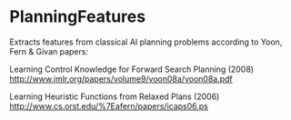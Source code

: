 # PlanningFeatures
Extracts features from classical AI planning problems according to Yoon, Fern & Givan papers:

Learning Control Knowledge for Forward Search Planning (2008)
<http://www.jmlr.org/papers/volume9/yoon08a/yoon08a.pdf>

Learning Heuristic Functions from Relaxed Plans (2006)
<http://www.cs.orst.edu/%7Eafern/papers/icaps06.ps>
